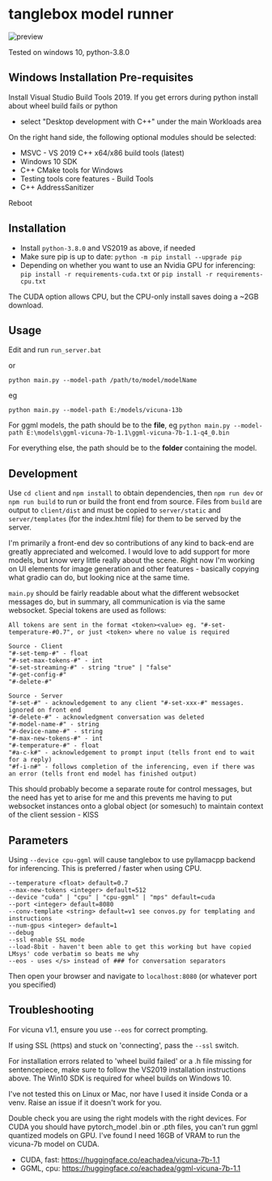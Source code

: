 # tanglebox model runner

![preview](https://i.imgur.com/MNqyb0U.png)

Tested on windows 10, python-3.8.0

## Windows Installation Pre-requisites

Install Visual Studio Build Tools 2019. If you get errors during python install about wheel build fails or python

- select "Desktop development with C++" under the main Workloads area

On the right hand side, the following optional modules should be selected:

- MSVC - VS 2019 C++ x64/x86 build tools (latest)
- Windows 10 SDK
- C++ CMake tools for Windows
- Testing tools core features - Build Tools
- C++ AddressSanitizer

Reboot

## Installation

- Install `python-3.8.0` and VS2019 as above, if needed
- Make sure pip is up to date: `python -m pip install --upgrade pip`
- Depending on whether you want to use an Nvidia GPU for inferencing:
  `pip install -r requirements-cuda.txt` or `pip install -r requirements-cpu.txt`

The CUDA option allows CPU, but the CPU-only install saves doing a ~2GB download.

## Usage

Edit and run `run_server.bat`

or

`python main.py --model-path /path/to/model/modelName`

eg

`python main.py --model-path E:/models/vicuna-13b`

For ggml models, the path should be to the **file**, eg `python main.py --model-path E:\models\ggml-vicuna-7b-1.1\ggml-vicuna-7b-1.1-q4_0.bin`

For everything else, the path should be to the **folder** containing the model.

## Development

Use `cd client` and `npm install` to obtain dependencies, then `npm run dev` or `npm run build` to run or build the front end from source. Files from `build` are output to `client/dist` and must be copied to `server/static` and `server/templates` (for the index.html file) for them to be served by the server.

I'm primarily a front-end dev so contributions of any kind to back-end are greatly appreciated and welcomed. I would love to add support for more models, but know very little really about the scene. Right now I'm working on UI elements for image generation and other features - basically copying what gradio can do, but looking nice at the same time.

`main.py` should be fairly readable about what the different websocket messages do, but in summary, all communication is via the same websocket. Special tokens are used as follows:

```
All tokens are sent in the format <token><value> eg. "#-set-temperature-#0.7", or just <token> where no value is required

Source - Client
"#-set-temp-#" - float
"#-set-max-tokens-#" - int
"#-set-streaming-#" - string "true" | "false"
"#-get-config-#"
"#-delete-#"

Source - Server
"#-set-#" - acknowledgement to any client "#-set-xxx-#" messages. ignored on front end
"#-delete-#" - acknowledgment conversation was deleted
"#-model-name-#" - string
"#-device-name-#" - string
"#-max-new-tokens-#" - int
"#-temperature-#" - float
"#a-c-k#" - acknowledgement to prompt input (tells front end to wait for a reply)
"#f-i-n#" - follows completion of the inferencing, even if there was an error (tells front end model has finished output)
```

This should probably become a separate route for control messages, but the need has yet to arise for me and this prevents me having to put websocket instances onto a global object (or somesuch) to maintain context of the client session - KISS

## Parameters

Using `--device cpu-ggml` will cause tanglebox to use pyllamacpp backend for inferencing. This is preferred / faster when using CPU.

```
--temperature <float> default=0.7
--max-new-tokens <integer> default=512
--device "cuda" | "cpu" | "cpu-ggml" | "mps" default=cuda
--port <integer> default=8080
--conv-template <string> default=v1 see convos.py for templating and instructions
--num-gpus <integer> default=1
--debug
--ssl enable SSL mode
--load-8bit - haven't been able to get this working but have copied LMsys' code verbatim so beats me why
--eos - uses </s> instead of ### for conversation separators
```

Then open your browser and navigate to `localhost:8080` (or whatever port you specified)

## Troubleshooting

For vicuna v1.1, ensure you use `--eos` for correct prompting.

If using SSL (https) and stuck on 'connecting', pass the `--ssl` switch.

For installation errors related to 'wheel build failed' or a .h file missing for sentencepiece, make sure to follow the VS2019 installation instructions above. The Win10 SDK is required for wheel builds on Windows 10.

I've not tested this on Linux or Mac, nor have I used it inside Conda or a venv. Raise an issue if it doesn't work for you.

Double check you are using the right models with the right devices. For CUDA you should have pytorch_model .bin or .pth files, you can't run ggml quantized models on GPU. I've found I need 16GB of VRAM to run the vicuna-7b model on CUDA.

- CUDA, fast: https://huggingface.co/eachadea/vicuna-7b-1.1
- GGML, cpu: https://huggingface.co/eachadea/ggml-vicuna-7b-1.1
